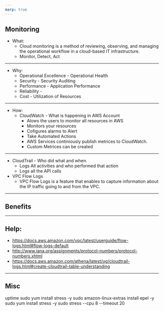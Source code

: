 ```yaml
---
marp: true
---
```



## Monitoring
- What: 
  - Cloud monitoring is a method of reviewing, observing, and managing the operational workflow in a cloud-based IT infrastructure. 
  - Monitor, Detect, Act

---

- Why:
  - Operational Excellence - Operational Health
  - Security - Security Auditing
  - Performance - Application Performance
  - Reliability - 
  - Cost - Utilization of Resources

---

- How:
  - CloudWatch - What is happening in AWS Account
    - Alows the users to monitor all resources in AWS
    - Monitors your resources
    - Cofigures alarms to Alert
    - Take Automated Actions
    - AWS Services continiously publish metrices to CloudWatch.
    - Custom Metrices can be created
  
---

  - CloudTrail - Who did what and when.
    - Logs All activities and who performed that action
    - Logs all the API calls
  - VPC Flow Logs
    - VPC Flow Logs is a feature that enables to capture information about the IP traffic going to and from the VPC. 
  
---
## Benefits


---

## Help:
- https://docs.aws.amazon.com/vpc/latest/userguide/flow-logs.html#flow-logs-default
- http://www.iana.org/assignments/protocol-numbers/protocol-numbers.xhtml
- https://docs.aws.amazon.com/athena/latest/ug/cloudtrail-logs.html#create-cloudtrail-table-understanding

---
## Misc

uptime
sudo yum install stress -y
sudo amazon-linux-extras install epel -y
sudo yum install stress -y
sudo stress --cpu  8 --timeout 20
